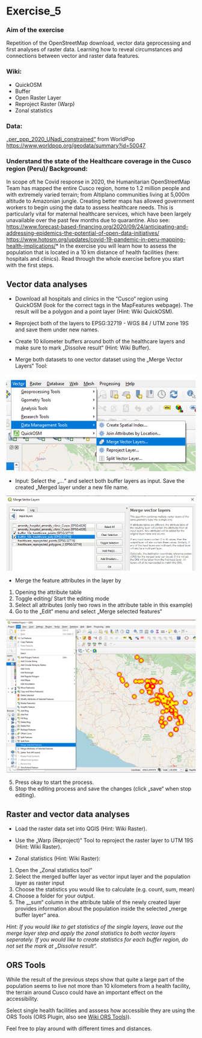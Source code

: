 # Exercise_5

### Aim of the exercise

Repetition of the OpenStreetMap download, vector data geprocessing and first analyses of raster data. 
Learning how to reveal circumstances and connections between vector and raster data features.

### Wiki:

- QuickOSM
- Buffer
- Open Raster Layer
- Reproject Raster (Warp)
- Zonal statistics


### Data:
[„per_ppp_2020_UNadj_constrained“](per_ppp_2020_UNadj_constrained.zip) from WorldPop https://www.worldpop.org/geodata/summary?id=50047

### Understand the state of the Healthcare coverage in the Cusco region (Peru)/ Background:

In scope oft he Covid response in 2020, the Humanitarian OpenStreetMap Team has mapped the entire Cusco region, home to 1.2 million people and with extremely varied terrain; from Altiplano communities living at 5,000m altitude to Amazonian jungle. Creating better maps has allowed government workers to begin using the data to assess healthcare needs. This is particularly vital for maternal healthcare services, which have been largely unavailable over the past few months due to quarantine.
Also see: https://www.forecast-based-financing.org/2020/09/24/anticipating-and-addressing-epidemics-the-potential-of-open-data-initiatives/
https://www.hotosm.org/updates/covid-19-pandemic-in-peru-mapping-health-implications/* 
In the exercise you will learn how to assess the population that is located in a 10 km distance of health facilities (here: hospitals and clinics).
Read through the whole exercise before you start with the first steps.

## Vector data analyses

* Download all hospitals and clinics in the “Cusco“ region using QuickOSM (look for the correct tags in the MapFeatures webpage). The result will be a polygon and a point layer (Hint: Wiki QuickOSM).

* Reproject both of the layers to EPSG:32719 - WGS 84 / UTM zone 19S and save them under new names.

* Create 10 kilometer buffers around both of the healthcare layers and make sure to mark „Dissolve result“ (Hint: Wiki Buffer). 

* Merge both datasets to one vector dataset using the „Merge Vector Layers“ Tool:

![](Merge_vector.png)

* Input: Select the „…“ and select both buffer layers as input. Save the created „Merged layer under a new file name.

![](select_buffer_layers.png)

* Merge the feature attributes in the layer by
1. Opening the attribute table
2. Toggle editing/ Start the editing mode
3. Select all attributes (only two rows in the attribute table in this example)
4. Go to the „Edit“ menu and select „Merge selected features“

![](Select_all_attributes.png)

5. Press okay to start the process.
6. Stop the editing process and save the changes (click „save“ when stop editing).

## Raster and vector data analyses

* Load the raster data set into QGIS (Hint: Wiki Raster). 

* Use the „Warp (Reproject)“ Tool to reproject the raster layer to UTM 19S (Hint: Wiki Raster).

* Zonal statistics (Hint: Wiki Raster):
1. Open the „Zonal statistics tool“
2. Select the merged buffer layer as vector input layer and the population layer as raster input 
3. Choose the statistics you would like to calculate (e.g. count, sum, mean)
4. Choose a folder for your output.
5. The „_sum“ column in the attribute table of the newly created layer provides information about the        population inside the selected „merge buffer layer“ area.

*Hint: 
If you would like to get statistics of the single layers, leave out the merge layer step and apply the zonal statistics to both vector layers seperately.
If you would like to create statistics for each buffer region, do not set the mark at „Dissolve result“.*

## ORS Tools

While the result of the previous steps show that quite a large part of the population seems to live not more than 10 kilometers from a health facility, the terrain around Cusco could have an important effect on the accessibility.

Select single health facilities and asssess how accessible they are using the ORS Tools (ORS Plugin, also see [Wiki ORS Tools](https://gitlab.com/Alec-SE/gis-in-anticipatory-humanitarian-action/-/wikis/ORSTools))).

Feel free to play around with different times and distances.


